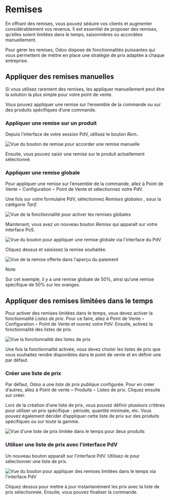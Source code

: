 # Remises

En offrant des remises, vous pouvez séduire vos clients et augmenter
considérablement vos revenus. Il est essentiel de proposer des remises,
qu’elles soient limitées dans le temps, saisonnières ou accordées
manuellement.

Pour gérer les remises, Odoo dispose de fonctionnalités puissantes qui vous
permettent de mettre en place une stratégie de prix adaptée à chaque
entreprise.

## Appliquer des remises manuelles

Si vous utilisez rarement des remises, les appliquer manuellement peut être la
solution la plus simple pour votre point de vente.

Vous pouvez appliquer une remise sur l’ensemble de la commande ou sur des
produits spécifiques d’une commande.

### Appliquer une remise sur un produit

Depuis l’interface de votre session PdV, utilisez le bouton _Rem._.

![Vue du bouton de remise pour accorder une remise
manuelle](../../../../_images/discounts_01.png)

Ensuite, vous pouvez saisir une remise sur le produit actuellement
sélectionné.

### Appliquer une remise globale

Pour appliquer une remise sur l’ensemble de la commande, allez à Point de
Vente ‣ Configuration ‣ Point de Vente et sélectionnez votre PdV.

Une fois sur votre formulaire PdV, sélectionnez _Remises globales_ , sous la
catégorie _Tarif_.

![Vue de la fonctionnalité pour activer les remises
globales](../../../../_images/discounts_02.png)

Maintenant, vous avez un nouveau bouton _Remise_ qui apparaît sur votre
interface PoS.

![Vue du bouton pour appliquer une remise globale via l'interface du
PdV](../../../../_images/discounts_03.png)

Cliquez dessus et saisissez la remise souhaitée.

![Vue de la remise offerte dans l'aperçu du
paiement](../../../../_images/discounts_04.png)

Note

Sur cet exemple, il y a une remise globale de 50%, ainsi qu’une remise
spécifique de 50% sur les oranges.

## Appliquer des remises limitées dans le temps

Pour activer des remises limitées dans le temps, vous devez activer la
fonctionnalité _Listes de prix_. Pour ce faire, allez à Point de Vente ‣
Configuration ‣ Point de Vente et ouvrez votre PdV. Ensuite, activez la
fonctionnalité des listes de prix.

![Vue la fonctionnalité des listes de
prix](../../../../_images/discounts_05.png)

Une fois la fonctionnalité activée, vous devez choisir les listes de prix que
vous souhaitez rendre disponibles dans le point de vente et en définir une par
défaut.

### Créer une liste de prix

Par défaut, Odoo a une _liste de prix publique_ configurée. Pour en créer
d’autres, allez à Point de vente ‣ Produits ‣ Listes de prix. Cliquez ensuite
sur créer.

Lors de la création d’une liste de prix, vous pouvez définir plusieurs
critères pour utiliser un prix spécifique : période, quantité minimale, etc.
Vous pouvez également décider d’appliquer cette liste de prix sur des produits
spécifiques ou sur toute la gamme.

![Vue d'une liste de prix limitée dans le temps pour deux
produits](../../../../_images/discounts_06.png)

### Utiliser une liste de prix avec l’interface PdV

Un nouveau bouton apparaît sur l’interface PdV. Utilisez-le pour sélectionner
une liste de prix.

![Vue du bouton pour appliquer des remises limitées dans le temps via
l'interface PdV](../../../../_images/discounts_07.png)

Cliquez dessus pour mettre à jour instantanément les prix avec la liste de
prix sélectionnée. Ensuite, vous pouvez finaliser la commande.

